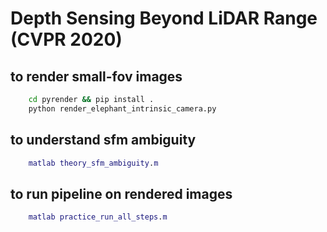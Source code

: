 # Depth Sensing Beyond LiDAR Range (CVPR 2020)

## to render small-fov images
```bash
    cd pyrender && pip install .
    python render_elephant_intrinsic_camera.py
```

## to understand sfm ambiguity
```matlab
    matlab theory_sfm_ambiguity.m
```

## to run pipeline on rendered images
```matlab
    matlab practice_run_all_steps.m
```

